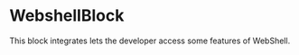 WebshellBlock
=============

This block integrates lets the developer access some features of WebShell.
